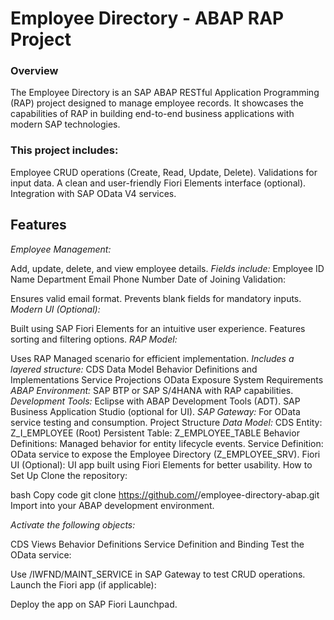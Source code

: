# Employee Directory - ABAP RAP Project
### Overview
The Employee Directory is an SAP ABAP RESTful Application Programming (RAP) project designed to manage employee records. It showcases the capabilities of RAP in building end-to-end business applications with modern SAP technologies.

### This project includes:

Employee CRUD operations (Create, Read, Update, Delete).
Validations for input data.
A clean and user-friendly Fiori Elements interface (optional).
Integration with SAP OData V4 services.
## Features
*Employee Management:*

Add, update, delete, and view employee details.
*Fields include:*
Employee ID
Name
Department
Email
Phone Number
Date of Joining
Validation:

Ensures valid email format.
Prevents blank fields for mandatory inputs.
*Modern UI (Optional):*

Built using SAP Fiori Elements for an intuitive user experience.
Features sorting and filtering options.
*RAP Model:*

Uses RAP Managed scenario for efficient implementation.
*Includes a layered structure:*
CDS Data Model
Behavior Definitions and Implementations
Service Projections
OData Exposure
System Requirements
*ABAP Environment:*
SAP BTP or SAP S/4HANA with RAP capabilities.
*Development Tools:*
Eclipse with ABAP Development Tools (ADT).
SAP Business Application Studio (optional for UI).
*SAP Gateway:* For OData service testing and consumption.
Project Structure
*Data Model:*
CDS Entity: Z_I_EMPLOYEE (Root)
Persistent Table: Z_EMPLOYEE_TABLE
Behavior Definitions:
Managed behavior for entity lifecycle events.
Service Definition:
OData service to expose the Employee Directory (Z_EMPLOYEE_SRV).
Fiori UI (Optional):
UI app built using Fiori Elements for better usability.
How to Set Up
Clone the repository:

bash
Copy code
git clone https://github.com/<your-username>/employee-directory-abap.git
Import into your ABAP development environment.

*Activate the following objects:*

CDS Views
Behavior Definitions
Service Definition and Binding
Test the OData service:

Use /IWFND/MAINT_SERVICE in SAP Gateway to test CRUD operations.
Launch the Fiori app (if applicable):

Deploy the app on SAP Fiori Launchpad.
